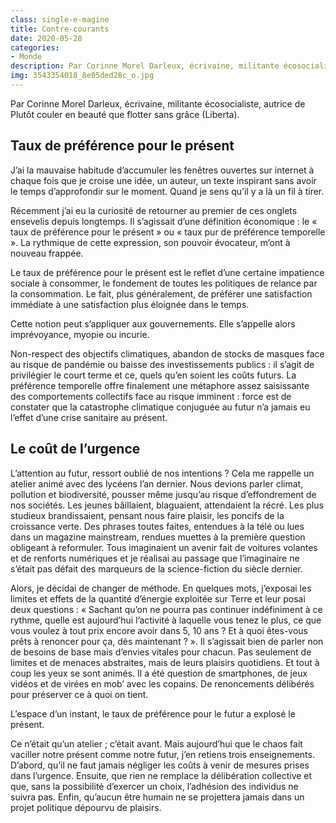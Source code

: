 ```yaml
---
class: single-e-magine
title: Contre-courants
date: 2020-05-28
categories:
- Monde
description: Par Corinne Morel Darleux, écrivaine, militante écosocialiste, autrice de Plutôt couler en beauté que flotter sans grâce (Liberta).
img: 3543354018_8e05ded28c_o.jpg
---
```


<div class="chapeau">

Par Corinne Morel Darleux, écrivaine, militante écosocialiste, autrice de Plutôt couler en beauté que flotter sans grâce (Liberta).

</div>

## Taux de préférence pour le présent

J’ai la mauvaise habitude d’accumuler les fenêtres ouvertes sur internet à chaque fois que je croise une idée, un auteur, un texte inspirant sans avoir le temps d’approfondir sur le moment. Quand je sens qu’il y a là un fil à tirer.

Récemment j’ai eu la curiosité de retourner au premier de ces onglets ensevelis depuis longtemps. Il s’agissait d’une définition économique : le « taux de préférence pour le présent » ou « taux pur de préférence temporelle ». La rythmique de cette expression, son pouvoir évocateur, m’ont à nouveau frappée. 

Le taux de préférence pour le présent est le reflet d’une certaine impatience sociale à consommer, le fondement de toutes les politiques de relance par la consommation. Le fait, plus généralement, de préférer une satisfaction immédiate à une satisfaction plus éloignée dans le temps.

Cette notion peut s’appliquer aux gouvernements. Elle s’appelle alors imprévoyance, myopie ou incurie. 

Non-respect des objectifs climatiques, abandon de stocks de masques face au risque de pandémie ou baisse des investissements publics : il s’agit de privilégier le court terme et ce, quels qu’en soient les coûts futurs. La préférence temporelle offre finalement une métaphore assez saisissante des comportements collectifs face au risque imminent : force est de constater que la catastrophe climatique conjuguée au futur n’a jamais eu l’effet d’une crise sanitaire au présent.

## Le coût de l’urgence

L’attention au futur, ressort oublié de nos intentions ? Cela me rappelle un atelier animé avec des lycéens l’an dernier. Nous devions parler climat, pollution et biodiversité, pousser même jusqu’au risque d’effondrement de nos sociétés. Les jeunes bâillaient, blaguaient, attendaient la récré. Les plus studieux brandissaient, pensant nous faire plaisir, les poncifs de la croissance verte. Des phrases toutes faites, entendues à la télé ou lues dans un magazine mainstream, rendues muettes à la première question obligeant à reformuler. Tous imaginaient un avenir fait de voitures volantes et de renforts numériques et je réalisai au passage que l’imaginaire ne s’était pas défait des marqueurs de la science-fiction du siècle dernier.

Alors, je décidai de changer de méthode. En quelques mots, j’exposai les limites et effets de la quantité d’énergie exploitée sur Terre et leur posai deux questions : « Sachant qu’on ne pourra pas continuer indéfiniment à ce rythme, quelle est aujourd’hui l’activité à laquelle vous tenez le plus, ce que vous voulez à tout prix encore avoir dans 5, 10 ans ? Et à quoi êtes-vous prêts à renoncer pour ça, dès maintenant ? ». Il s’agissait bien de parler non de besoins de base mais d’envies vitales pour chacun. Pas seulement de limites et de menaces abstraites, mais de leurs plaisirs quotidiens. Et tout à coup les yeux se sont animés. Il a été question de smartphones, de jeux vidéos et de virées en mob’ avec les copains. De renoncements délibérés pour préserver ce à quoi on tient.

L’espace d’un instant, le taux de préférence pour le futur a explosé le présent.

Ce n’était qu’un atelier ; c’était avant. Mais aujourd’hui que le chaos fait vaciller notre présent comme notre futur, j’en retiens trois enseignements. D’abord, qu’il ne faut jamais négliger les coûts à venir de mesures prises dans l’urgence. Ensuite, que rien ne remplace la délibération collective et que, sans la possibilité d’exercer un choix, l’adhésion des individus ne suivra pas. Enfin, qu’aucun être humain ne se projettera jamais dans un projet politique dépourvu de plaisirs.
